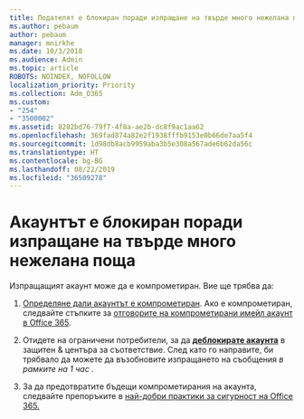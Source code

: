 ```yaml
---
title: Подателят е блокиран поради изпращане на твърде много нежелана поща
ms.author: pebaum
author: pebaum
manager: mnirkhe
ms.date: 10/3/2018
ms.audience: Admin
ms.topic: article
ROBOTS: NOINDEX, NOFOLLOW
localization_priority: Priority
ms.collection: Adm_O365
ms.custom:
- "254"
- "3500002"
ms.assetid: 8282bd76-79f7-4f8a-ae2b-dc8f9ac1aa62
ms.openlocfilehash: 369fad874a82e2f1938fffb9153e0b66de7aa5f4
ms.sourcegitcommit: 1d98db8acb9959aba3b5e308a567ade6b62da56c
ms.translationtype: HT
ms.contentlocale: bg-BG
ms.lasthandoff: 08/22/2019
ms.locfileid: "36509278"
---
```

# <a name="account-is-blocked-for-sending-too-much-spam"></a>Акаунтът е блокиран поради изпращане на твърде много нежелана поща

Изпращащият акаунт може да е компрометиран. Вие ще трябва да:
  
1. [Определяне дали акаунтът е компрометиран](https://support.microsoft.com/help/2551603/how-to-determine-whether-your-office-365-account-has-been-compromised). Ако е компрометиран, следвайте стъпките за [отговорите на компрометирани имейл акаунт в Office 365](https://docs.microsoft.com/office365/securitycompliance/responding-to-a-compromised-email-account).

2. Отидете на ограничени потребители, за да **[деблокирате акаунта](https://protection.office.com/?hash=/restrictedusers)** в защитен &amp; центъра за съответствие. След като го направите, би трябвало да можете да възобновите изпращането на съобщения *в рамките на 1 час* .

3. За да предотвратите бъдещи компрометирания на акаунта, следвайте препоръките в [най-добри практики за сигурност на Office 365.](https://support.office.com/article/9295e396-e53d-49b9-ae9b-0b5828cdedc3.aspx)
  